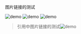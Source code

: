 图片链接的测试

![demo](/img/demo.gif)
![demo](/img/Exec-1.2-2-1.gif)
![demo][id]

> 引用中图片链接的测试![demo](/img/demo.gif)

[id]: /img/Exec-1.2-2(3).gif

